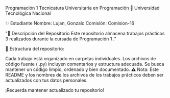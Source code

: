 Programación 1
Tecnicatura Universitaria en Programación
📍 Universidad Tecnológica Nacional

✨ Estudiante
Nombre: Lujan, Gonzalo
Comisión: Comision-16

"📂 Descripción del Repositorio
Este repositorio almacena trabajos prácticos 3  realizados durante la cursada de Programación 1 ."

📌 Estructura del repositorio:

Cada trabajo está organizado en carpetas individuales.
Los archivos de código fuente ( .py) incluyen comentarios y estructura adecuada.
Se busca mantener un código limpio, ordenado y bien documentado.
⚠️ Nota: Este README y los nombres de los archivos de los trabajos prácticos deben ser actualizados con tus datos personales.

¡Recuerda mantener actualizado tu repositorio!
